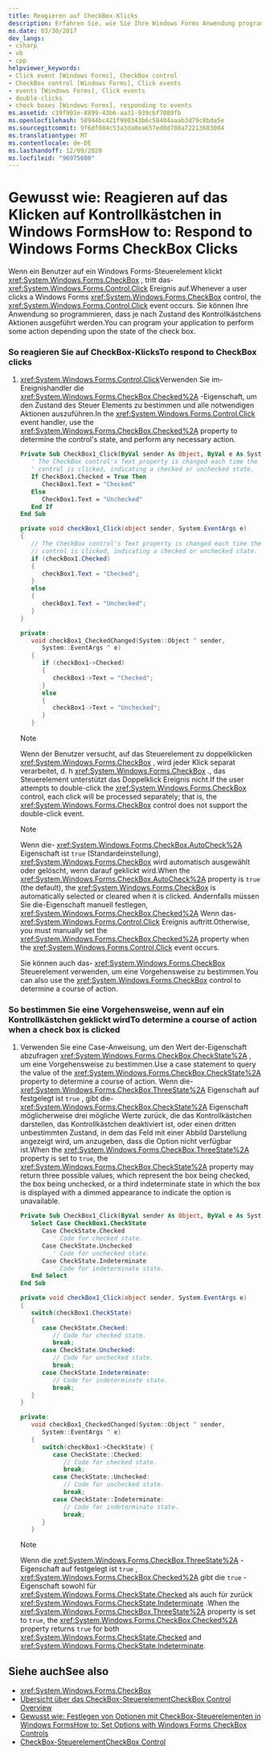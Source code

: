```yaml
---
title: Reagieren auf CheckBox-Klicks
description: Erfahren Sie, wie Sie Ihre Windows Forms Anwendung programmieren, um je nach Zustand des Kontrollkästchens Aktionen auszuführen.
ms.date: 03/30/2017
dev_langs:
- csharp
- vb
- cpp
helpviewer_keywords:
- Click event [Windows Forms], CheckBox control
- CheckBox control [Windows Forms], Click events
- events [Windows Forms], Click events
- double-clicks
- check boxes [Windows Forms], responding to events
ms.assetid: c39f901e-8899-43b6-aa31-939cbf7089fb
ms.openlocfilehash: 58944bc421f990343b6c58484aaab3d79c8bda5e
ms.sourcegitcommit: 9f6df084c53a3da0ea657ed0d708a72213683084
ms.translationtype: MT
ms.contentlocale: de-DE
ms.lasthandoff: 12/09/2020
ms.locfileid: "96975600"
---
```

# <a name="how-to-respond-to-windows-forms-checkbox-clicks"></a><span data-ttu-id="1e4e7-103">Gewusst wie: Reagieren auf das Klicken auf Kontrollkästchen in Windows Forms</span><span class="sxs-lookup"><span data-stu-id="1e4e7-103">How to: Respond to Windows Forms CheckBox Clicks</span></span>
<span data-ttu-id="1e4e7-104">Wenn ein Benutzer auf ein Windows Forms-Steuerelement klickt <xref:System.Windows.Forms.CheckBox> , tritt das- <xref:System.Windows.Forms.Control.Click> Ereignis auf.</span><span class="sxs-lookup"><span data-stu-id="1e4e7-104">Whenever a user clicks a Windows Forms <xref:System.Windows.Forms.CheckBox> control, the <xref:System.Windows.Forms.Control.Click> event occurs.</span></span> <span data-ttu-id="1e4e7-105">Sie können Ihre Anwendung so programmieren, dass je nach Zustand des Kontrollkästchens Aktionen ausgeführt werden.</span><span class="sxs-lookup"><span data-stu-id="1e4e7-105">You can program your application to perform some action depending upon the state of the check box.</span></span>  
  
### <a name="to-respond-to-checkbox-clicks"></a><span data-ttu-id="1e4e7-106">So reagieren Sie auf CheckBox-Klicks</span><span class="sxs-lookup"><span data-stu-id="1e4e7-106">To respond to CheckBox clicks</span></span>  
  
1. <span data-ttu-id="1e4e7-107"><xref:System.Windows.Forms.Control.Click>Verwenden Sie im-Ereignishandler die <xref:System.Windows.Forms.CheckBox.Checked%2A> -Eigenschaft, um den Zustand des Steuer Elements zu bestimmen und alle notwendigen Aktionen auszuführen.</span><span class="sxs-lookup"><span data-stu-id="1e4e7-107">In the <xref:System.Windows.Forms.Control.Click> event handler, use the <xref:System.Windows.Forms.CheckBox.Checked%2A> property to determine the control's state, and perform any necessary action.</span></span>  
  
    ```vb  
    Private Sub CheckBox1_Click(ByVal sender As Object, ByVal e As System.EventArgs) Handles CheckBox1.Click  
       ' The CheckBox control's Text property is changed each time the
       ' control is clicked, indicating a checked or unchecked state.  
       If CheckBox1.Checked = True Then  
          CheckBox1.Text = "Checked"  
       Else  
          CheckBox1.Text = "Unchecked"  
       End If  
    End Sub  
    ```  
  
    ```csharp  
    private void checkBox1_Click(object sender, System.EventArgs e)  
    {  
       // The CheckBox control's Text property is changed each time the
       // control is clicked, indicating a checked or unchecked state.  
       if (checkBox1.Checked)  
       {  
          checkBox1.Text = "Checked";  
       }  
       else  
       {  
          checkBox1.Text = "Unchecked";  
       }  
    }  
    ```  
  
    ```cpp  
    private:  
       void checkBox1_CheckedChanged(System::Object ^ sender,  
          System::EventArgs ^ e)  
       {  
          if (checkBox1->Checked)  
          {  
             checkBox1->Text = "Checked";  
          }  
          else  
          {  
             checkBox1->Text = "Unchecked";  
          }  
       }  
    ```  
  
    > [!NOTE]
    > <span data-ttu-id="1e4e7-108">Wenn der Benutzer versucht, auf das Steuerelement zu doppelklicken <xref:System.Windows.Forms.CheckBox> , wird jeder Klick separat verarbeitet, d. h <xref:System.Windows.Forms.CheckBox> ., das Steuerelement unterstützt das Doppelklick Ereignis nicht.</span><span class="sxs-lookup"><span data-stu-id="1e4e7-108">If the user attempts to double-click the <xref:System.Windows.Forms.CheckBox> control, each click will be processed separately; that is, the <xref:System.Windows.Forms.CheckBox> control does not support the double-click event.</span></span>  
  
    > [!NOTE]
    > <span data-ttu-id="1e4e7-109">Wenn die- <xref:System.Windows.Forms.CheckBox.AutoCheck%2A> Eigenschaft ist `true` (Standardeinstellung), <xref:System.Windows.Forms.CheckBox> wird automatisch ausgewählt oder gelöscht, wenn darauf geklickt wird.</span><span class="sxs-lookup"><span data-stu-id="1e4e7-109">When the <xref:System.Windows.Forms.CheckBox.AutoCheck%2A> property is `true` (the default), the <xref:System.Windows.Forms.CheckBox> is automatically selected or cleared when it is clicked.</span></span> <span data-ttu-id="1e4e7-110">Andernfalls müssen Sie die-Eigenschaft manuell festlegen, <xref:System.Windows.Forms.CheckBox.Checked%2A> Wenn das- <xref:System.Windows.Forms.Control.Click> Ereignis auftritt.</span><span class="sxs-lookup"><span data-stu-id="1e4e7-110">Otherwise, you must manually set the <xref:System.Windows.Forms.CheckBox.Checked%2A> property when the <xref:System.Windows.Forms.Control.Click> event occurs.</span></span>  
  
     <span data-ttu-id="1e4e7-111">Sie können auch das- <xref:System.Windows.Forms.CheckBox> Steuerelement verwenden, um eine Vorgehensweise zu bestimmen.</span><span class="sxs-lookup"><span data-stu-id="1e4e7-111">You can also use the <xref:System.Windows.Forms.CheckBox> control to determine a course of action.</span></span>  
  
### <a name="to-determine-a-course-of-action-when-a-check-box-is-clicked"></a><span data-ttu-id="1e4e7-112">So bestimmen Sie eine Vorgehensweise, wenn auf ein Kontrollkästchen geklickt wird</span><span class="sxs-lookup"><span data-stu-id="1e4e7-112">To determine a course of action when a check box is clicked</span></span>  
  
1. <span data-ttu-id="1e4e7-113">Verwenden Sie eine Case-Anweisung, um den Wert der-Eigenschaft abzufragen <xref:System.Windows.Forms.CheckBox.CheckState%2A> , um eine Vorgehensweise zu bestimmen.</span><span class="sxs-lookup"><span data-stu-id="1e4e7-113">Use a case statement to query the value of the <xref:System.Windows.Forms.CheckBox.CheckState%2A> property to determine a course of action.</span></span> <span data-ttu-id="1e4e7-114">Wenn die- <xref:System.Windows.Forms.CheckBox.ThreeState%2A> Eigenschaft auf festgelegt ist `true` , gibt die- <xref:System.Windows.Forms.CheckBox.CheckState%2A> Eigenschaft möglicherweise drei mögliche Werte zurück, die das Kontrollkästchen darstellen, das Kontrollkästchen deaktiviert ist, oder einen dritten unbestimmten Zustand, in dem das Feld mit einer Abbild Darstellung angezeigt wird, um anzugeben, dass die Option nicht verfügbar ist.</span><span class="sxs-lookup"><span data-stu-id="1e4e7-114">When the <xref:System.Windows.Forms.CheckBox.ThreeState%2A> property is set to `true`, the <xref:System.Windows.Forms.CheckBox.CheckState%2A> property may return three possible values, which represent the box being checked, the box being unchecked, or a third indeterminate state in which the box is displayed with a dimmed appearance to indicate the option is unavailable.</span></span>  
  
    ```vb  
    Private Sub CheckBox1_Click(ByVal sender As Object, ByVal e As System.EventArgs) Handles CheckBox1.Click  
       Select Case CheckBox1.CheckState  
          Case CheckState.Checked  
             ' Code for checked state.  
          Case CheckState.Unchecked  
             ' Code for unchecked state.  
          Case CheckState.Indeterminate  
             ' Code for indeterminate state.  
       End Select
    End Sub  
    ```  
  
    ```csharp  
    private void checkBox1_Click(object sender, System.EventArgs e)  
    {  
       switch(checkBox1.CheckState)  
       {  
          case CheckState.Checked:  
             // Code for checked state.  
             break;  
          case CheckState.Unchecked:  
             // Code for unchecked state.  
             break;  
          case CheckState.Indeterminate:  
             // Code for indeterminate state.  
             break;  
       }  
    }  
    ```  
  
    ```cpp  
    private:  
       void checkBox1_CheckedChanged(System::Object ^ sender,  
          System::EventArgs ^ e)  
       {  
          switch(checkBox1->CheckState) {  
             case CheckState::Checked:  
                // Code for checked state.  
                break;  
             case CheckState::Unchecked:  
                // Code for unchecked state.  
                break;  
             case CheckState::Indeterminate:  
                // Code for indeterminate state.  
                break;  
          }  
       }  
    ```  
  
    > [!NOTE]
    > <span data-ttu-id="1e4e7-115">Wenn die <xref:System.Windows.Forms.CheckBox.ThreeState%2A> -Eigenschaft auf festgelegt ist `true` , <xref:System.Windows.Forms.CheckBox.Checked%2A> gibt die `true` -Eigenschaft sowohl für <xref:System.Windows.Forms.CheckState.Checked> als auch für zurück <xref:System.Windows.Forms.CheckState.Indeterminate> .</span><span class="sxs-lookup"><span data-stu-id="1e4e7-115">When the <xref:System.Windows.Forms.CheckBox.ThreeState%2A> property is set to `true`, the <xref:System.Windows.Forms.CheckBox.Checked%2A> property returns `true` for both <xref:System.Windows.Forms.CheckState.Checked> and <xref:System.Windows.Forms.CheckState.Indeterminate>.</span></span>  
  
## <a name="see-also"></a><span data-ttu-id="1e4e7-116">Siehe auch</span><span class="sxs-lookup"><span data-stu-id="1e4e7-116">See also</span></span>

- <xref:System.Windows.Forms.CheckBox>
- [<span data-ttu-id="1e4e7-117">Übersicht über das CheckBox-Steuerelement</span><span class="sxs-lookup"><span data-stu-id="1e4e7-117">CheckBox Control Overview</span></span>](checkbox-control-overview-windows-forms.md)
- [<span data-ttu-id="1e4e7-118">Gewusst wie: Festlegen von Optionen mit CheckBox-Steuerelementen in Windows Forms</span><span class="sxs-lookup"><span data-stu-id="1e4e7-118">How to: Set Options with Windows Forms CheckBox Controls</span></span>](how-to-set-options-with-windows-forms-checkbox-controls.md)
- [<span data-ttu-id="1e4e7-119">CheckBox-Steuerelement</span><span class="sxs-lookup"><span data-stu-id="1e4e7-119">CheckBox Control</span></span>](checkbox-control-windows-forms.md)
